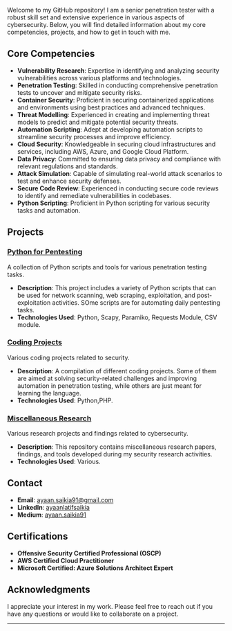 Welcome to my GitHub repository! I am a senior penetration tester with a robust skill set and extensive experience in various aspects of cybersecurity. Below, you will find detailed information about my core competencies, projects, and how to get in touch with me.

## Core Competencies

- **Vulnerability Research**: Expertise in identifying and analyzing security vulnerabilities across various platforms and technologies.
- **Penetration Testing**: Skilled in conducting comprehensive penetration tests to uncover and mitigate security risks.
- **Container Security**: Proficient in securing containerized applications and environments using best practices and advanced techniques.
- **Threat Modelling**: Experienced in creating and implementing threat models to predict and mitigate potential security threats.
- **Automation Scripting**: Adept at developing automation scripts to streamline security processes and improve efficiency.
- **Cloud Security**: Knowledgeable in securing cloud infrastructures and services, including AWS, Azure, and Google Cloud Platform.
- **Data Privacy**: Committed to ensuring data privacy and compliance with relevant regulations and standards.
- **Attack Simulation**: Capable of simulating real-world attack scenarios to test and enhance security defenses.
- **Secure Code Review**: Experienced in conducting secure code reviews to identify and remediate vulnerabilities in codebases.
- **Python Scripting**: Proficient in Python scripting for various security tasks and automation.

## Projects

### [Python for Pentesting](https://github.com/Als77/python-for-pentesting)
A collection of Python scripts and tools for various penetration testing tasks.

- **Description**: This project includes a variety of Python scripts that can be used for network scanning, web scraping, exploitation, and post-exploitation activities. SOme scripts are for automating daily pentesting tasks.
- **Technologies Used**: Python, Scapy, Paramiko, Requests Module, CSV module.

### [Coding Projects](https://github.com/Als77/Coding-Projects) 
Various coding projects related to security.

- **Description**: A compilation of different coding projects. Some of them are aimed at solving security-related challenges and improving automation in penetration testing, while others are just meant for learning the language.
- **Technologies Used**: Python,PHP.

### [Miscellaneous Research](https://github.com/Als77/AI-ML-Scripts)
Various research projects and findings related to cybersecurity.

- **Description**: This repository contains miscellaneous research papers, findings, and tools developed during my security research activities.
- **Technologies Used**: Various.


## Contact

- **Email**: [ayaan.saikia91@gmail.com](mailto:ayaan.saikia91@gmail.com)
- **LinkedIn**: [ayaanlatifsaikia](https://www.linkedin.com/in/ayaanlatifsaikia)
- **Medium**: [ayaan.saikia91](https://medium.com/@ayaan.saikia91)

## Certifications

- **Offensive Security Certified Professional (OSCP)**
- **AWS Certified Cloud Practitioner**
- **Microsoft Certified: Azure Solutions Architect Expert**


## Acknowledgments

I appreciate your interest in my work. Please feel free to reach out if you have any questions or would like to collaborate on a project.

---

